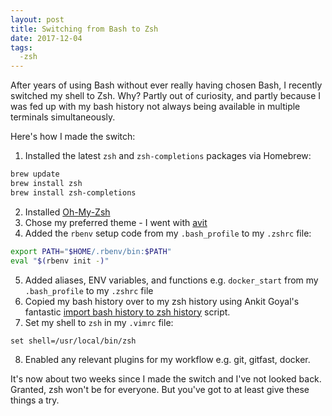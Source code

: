 ```yaml
---
layout: post
title: Switching from Bash to Zsh
date: 2017-12-04
tags:
  -zsh
---
```


After years of using Bash without ever really having chosen Bash, I recently
switched my shell to Zsh. Why? Partly out of curiosity, and partly because
I was fed up with my bash history not always being available in multiple
terminals simultaneously.

Here's how I made the switch:

1. Installed the latest `zsh` and `zsh-completions` packages via Homebrew:
```bash
brew update
brew install zsh
brew install zsh-completions
```
2. Installed [Oh-My-Zsh](http://ohmyz.sh/)
3. Chose my preferred theme - I went with [avit](https://github.com/robbyrussell/oh-my-zsh/wiki/Themes#avit)
4. Added the `rbenv` setup code from my `.bash_profile` to my `.zshrc` file:
```bash
export PATH="$HOME/.rbenv/bin:$PATH"
eval "$(rbenv init -)"
```
5. Added aliases, ENV variables, and functions e.g. `docker_start` from my `.bash_profile` to my `.zshrc` file
6. Copied my bash history over to my zsh history using Ankit Goyal's fantastic [import bash history to
   zsh history](https://gist.github.com/goyalankit/a1c88bfc69107f93cda1)
script.
7. Set my shell to `zsh` in my `.vimrc` file:
```vimrc
set shell=/usr/local/bin/zsh
```
8. Enabled any relevant plugins for my workflow e.g. git, gitfast, docker.

It's now about two weeks since I made the switch and I've not looked back.
Granted, zsh won't be for everyone. But you've got to at least give these
things a try.
